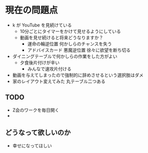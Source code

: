# 現在の問題点
* k が YouTube を見続けている
  * 10分ごとにタイマーをかけて見せるようにしている
  * 動画を見せ続けると将来どうなりますか？
    * 運命の輪逆位置 何かしらのチャンスを失う
    * アドバイスカード 悪魔逆位置 徐々に欲望を断ち切る
* ダイニングテーブルで何かしらの作業をした方がよい
  * 夕食後片付けが辛い
    * みんなで速攻片付ける
* 動画を与えてしまったので強制的に辞めさせるという選択肢はダメ
* 家のレイアウト変えてみた
丸テーブル二つある

## TODO
* Z会のワークを毎日開く
* 

## どうなって欲しいのか
* 幸せになってほしい
